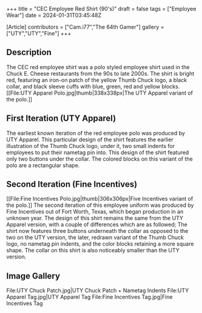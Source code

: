 +++
title = "CEC Employee Red Shirt (90's)"
draft = false
tags = ["Employee Wear"]
date = 2024-01-31T03:45:48Z

[Article]
contributors = ["Cam.i77","The 64th Gamer"]
gallery = ["UTY","UTY","Fine"]
+++
## Description ##
The CEC red employee shirt was a polo styled employee shirt used in the Chuck E. Cheese restaurants from the 90s to late 2000s. The shirt is bright red, featuring an iron-on patch of the yellow Thumb Chuck logo, a black collar, and black sleeve cuffs with blue, green, red and yellow blocks.
[[File:UTY Apparel Polo.jpg|thumb|338x338px|The UTY Apparel variant of the polo.]]

## First Iteration (UTY Apparel) ##
The earliest known iteration of the red employee polo was produced by UTY Apparel. This particular design of the shirt features the earlier illustration of the Thumb Chuck logo, under it, two small indents for employees to put their nametag pin into. This design of the shirt featured only two buttons under the collar. The colored blocks on this variant of the polo are a rectangular shape.

## Second Iteration (Fine Incentives) ##
[[File:Fine Incentives Polo.jpg|thumb|306x306px|Five Incentives variant of the polo.]]
The second iteration of this employee uniform was produced by Fine Incentives out of Fort Worth, Texas, which began production in an unknown year. The design of this shirt remains the same from the UTY Apparel version, with a couple of differences which are as followed; The shirt now features three buttons underneath the collar as opposed to the two on the UTY version, the later, redrawn variant of the Thumb Chuck logo, no nametag pin indents, and the color blocks retaining a more square shape. The collar on this shirt is also noticeably smaller than the UTY version.


## Image Gallery ##
<gallery>
File:UTY Chuck Patch.jpg|UTY Chuck Patch + Nametag Indents
File:UTY Apparel Tag.jpg|UTY Apparel Tag
File:Fine Incentives Tag.jpg|Fine Incentives Tag
</gallery>